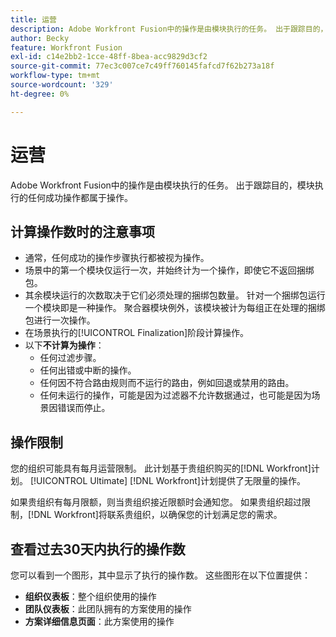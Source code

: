 ```yaml
---
title: 运营
description: Adobe Workfront Fusion中的操作是由模块执行的任务。 出于跟踪目的，模块执行的任何成功操作都属于操作。
author: Becky
feature: Workfront Fusion
exl-id: c14e2bb2-1cce-48ff-8bea-acc9829d3cf2
source-git-commit: 77ec3c007ce7c49ff760145fafcd7f62b273a18f
workflow-type: tm+mt
source-wordcount: '329'
ht-degree: 0%

---
```


# 运营

Adobe Workfront Fusion中的操作是由模块执行的任务。 出于跟踪目的，模块执行的任何成功操作都属于操作。

## 计算操作数时的注意事项

* 通常，任何成功的操作步骤执行都被视为操作。
* 场景中的第一个模块仅运行一次，并始终计为一个操作，即使它不返回捆绑包。
* 其余模块运行的次数取决于它们必须处理的捆绑包数量。  针对一个捆绑包运行一个模块即是一种操作。 聚合器模块例外，该模块被计为每组正在处理的捆绑包进行一次操作。
* 在场景执行的[!UICONTROL Finalization]阶段计算操作。
* 以下&#x200B;**不计算为操作**：
   * 任何过滤步骤。
   * 任何出错或中断的操作。
   * 任何因不符合路由规则而不运行的路由，例如回退或禁用的路由。
   * 任何未运行的操作，可能是因为过滤器不允许数据通过，也可能是因为场景因错误而停止。

## 操作限制

您的组织可能具有每月运营限制。 此计划基于贵组织购买的[!DNL Workfront]计划。 [!UICONTROL Ultimate] [!DNL Workfront]计划提供了无限量的操作。

如果贵组织有每月限额，则当贵组织接近限额时会通知您。 如果贵组织超过限制，[!DNL Workfront]将联系贵组织，以确保您的计划满足您的需求。

## 查看过去30天内执行的操作数

您可以看到一个图形，其中显示了执行的操作数。 这些图形在以下位置提供：

* **组织仪表板**：整个组织使用的操作
* **团队仪表板**：此团队拥有的方案使用的操作
* **方案详细信息页面**：此方案使用的操作

